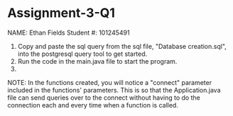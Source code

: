 # Assignment-3-Q1
NAME: Ethan Fields
Student #: 101245491

1. Copy and paste the sql query from the sql file, "Database creation.sql", into the postgresql query tool to get started.
2. Run the code in the main.java file to start the program.
3. 


NOTE: In the functions created, you will notice a "connect" parameter included in the functions' parameters. This is so that the Application.java file can send queries over to the connect without having to do the connection each and every time when a function is called. 
